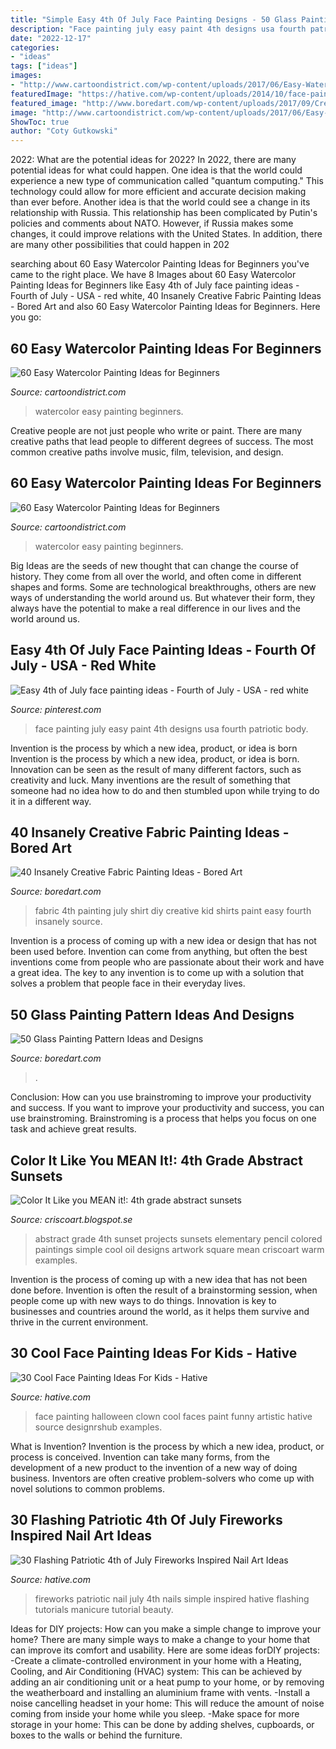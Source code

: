 ```yaml
---
title: "Simple Easy 4th Of July Face Painting Designs - 50 Glass Painting Pattern Ideas And Designs"
description: "Face painting july easy paint 4th designs usa fourth patriotic body"
date: "2022-12-17"
categories:
- "ideas"
tags: ["ideas"]
images:
- "http://www.cartoondistrict.com/wp-content/uploads/2017/06/Easy-Watercolor-Painting-Ideas-for-Beginners00007.jpg"
featuredImage: "https://hative.com/wp-content/uploads/2014/10/face-painting-ideas-for-kids/27-girl-clown.jpg"
featured_image: "http://www.boredart.com/wp-content/uploads/2017/09/Creative-Fabric-Painting-Ideas-36.jpg"
image: "http://www.cartoondistrict.com/wp-content/uploads/2017/06/Easy-Watercolor-Painting-Ideas-for-Beginners00015.jpg"
ShowToc: true
author: "Coty Gutkowski"
---
```



2022: What are the potential ideas for 2022?
In 2022, there are many potential ideas for what could happen. One idea is that the world could experience a new type of communication called "quantum computing." This technology could allow for more efficient and accurate decision making than ever before. Another idea is that the world could see a change in its relationship with Russia. This relationship has been complicated by Putin's policies and comments about NATO. However, if Russia makes some changes, it could improve relations with the United States. In addition, there are many other possibilities that could happen in 202
	

		
searching about 60 Easy Watercolor Painting Ideas for Beginners you've came to the right place. We have 8 Images about 60 Easy Watercolor Painting Ideas for Beginners like Easy 4th of July face painting ideas - Fourth of July - USA - red white, 40 Insanely Creative Fabric Painting Ideas - Bored Art and also 60 Easy Watercolor Painting Ideas for Beginners. Here you go:
		
    
## 60 Easy Watercolor Painting Ideas For Beginners

<img loading=lazy src="http://www.cartoondistrict.com/wp-content/uploads/2017/06/Easy-Watercolor-Painting-Ideas-for-Beginners00007.jpg" onerror="this.onerror=null;this.src='https://tse4.mm.bing.net/th?id=OIP.LBFPapcUBgazOH7XK5CFowHaKK&amp;pid=15.1';" alt="60 Easy Watercolor Painting Ideas for Beginners">

_Source: cartoondistrict.com_

>watercolor easy painting beginners. 

	

Creative people are not just people who write or paint. There are many creative paths that lead people to different degrees of success. The most common creative paths involve music, film, television, and design.

    
## 60 Easy Watercolor Painting Ideas For Beginners

<img loading=lazy src="http://www.cartoondistrict.com/wp-content/uploads/2017/06/Easy-Watercolor-Painting-Ideas-for-Beginners00015.jpg" onerror="this.onerror=null;this.src='https://tse2.mm.bing.net/th?id=OIP.HbjWOM264Mli-ld1fGnrEgHaM3&amp;pid=15.1';" alt="60 Easy Watercolor Painting Ideas for Beginners">

_Source: cartoondistrict.com_

>watercolor easy painting beginners. 

	

Big Ideas are the seeds of new thought that can change the course of history. They come from all over the world, and often come in different shapes and forms. Some are technological breakthroughs, others are new ways of understanding the world around us. But whatever their form, they always have the potential to make a real difference in our lives and the world around us.

    
## Easy 4th Of July Face Painting Ideas - Fourth Of July - USA - Red White

<img loading=lazy src="https://i.pinimg.com/736x/77/4e/1a/774e1a792872aa0d0dd80ac36fc091df.jpg" onerror="this.onerror=null;this.src='https://tse2.mm.bing.net/th?id=OIP.RU5d5wPIbOQex9FhCeIF1gHaLH&amp;pid=15.1';" alt="Easy 4th of July face painting ideas - Fourth of July - USA - red white">

_Source: pinterest.com_

>face painting july easy paint 4th designs usa fourth patriotic body. 

	

Invention is the process by which a new idea, product, or idea is born
Invention is the process by which a new idea, product, or idea is born. Innovation can be seen as the result of many different factors, such as creativity and luck. Many inventions are the result of something that someone had no idea how to do and then stumbled upon while trying to do it in a different way.

    
## 40 Insanely Creative Fabric Painting Ideas - Bored Art

<img loading=lazy src="http://www.boredart.com/wp-content/uploads/2017/09/Creative-Fabric-Painting-Ideas-36.jpg" onerror="this.onerror=null;this.src='https://tse1.mm.bing.net/th?id=OIP.5MrqLkYEhxolDOdgb1EZAgHaKk&amp;pid=15.1';" alt="40 Insanely Creative Fabric Painting Ideas - Bored Art">

_Source: boredart.com_

>fabric 4th painting july shirt diy creative kid shirts paint easy fourth insanely source. 

	

Invention is a process of coming up with a new idea or design that has not been used before. Invention can come from anything, but often the best inventions come from people who are passionate about their work and have a great idea. The key to any invention is to come up with a solution that solves a problem that people face in their everyday lives.

    
## 50 Glass Painting Pattern Ideas And Designs

<img loading=lazy src="https://www.boredart.com/wp-content/uploads/2013/08/Glass-Painting-Pattern-Ideas-and-Designs-11.jpg" onerror="this.onerror=null;this.src='https://tse4.mm.bing.net/th?id=OIP.a0zPudFy6nWBCQxXFxpldgHaLH&amp;pid=15.1';" alt="50 Glass Painting Pattern Ideas and Designs">

_Source: boredart.com_

>. 

	

Conclusion: How can you use brainstroming to improve your productivity and success.
If you want to improve your productivity and success, you can use brainstroming. Brainstroming is a process that helps you focus on one task and achieve great results.

    
## Color It Like You MEAN It!: 4th Grade Abstract Sunsets

<img loading=lazy src="http://1.bp.blogspot.com/-xBCGf8JB_VM/UXapeyfYlXI/AAAAAAAAA1M/z5ThlDNhFYY/s1600/image.jpg" onerror="this.onerror=null;this.src='https://tse2.mm.bing.net/th?id=OIP.uQEd-eJVG4ZzwnDbLs6neAHaJ6&amp;pid=15.1';" alt="Color It Like you MEAN it!: 4th grade abstract sunsets">

_Source: criscoart.blogspot.se_

>abstract grade 4th sunset projects sunsets elementary pencil colored paintings simple cool oil designs artwork square mean criscoart warm examples. 

	

Invention is the process of coming up with a new idea that has not been done before. Invention is often the result of a brainstorming session, when people come up with new ways to do things. Innovation is key to businesses and countries around the world, as it helps them survive and thrive in the current environment.

    
## 30 Cool Face Painting Ideas For Kids - Hative

<img loading=lazy src="https://hative.com/wp-content/uploads/2014/10/face-painting-ideas-for-kids/27-girl-clown.jpg" onerror="this.onerror=null;this.src='https://tse4.mm.bing.net/th?id=OIP.acyPG6HjGUhjH3MIOor1LAHaIF&amp;pid=15.1';" alt="30 Cool Face Painting Ideas For Kids - Hative">

_Source: hative.com_

>face painting halloween clown cool faces paint funny artistic hative source designrshub examples. 

	

What is Invention?
Invention is the process by which a new idea, product, or process is conceived. Invention can take many forms, from the development of a new product to the invention of a new way of doing business. Inventors are often creative problem-solvers who come up with novel solutions to common problems.

    
## 30 Flashing Patriotic 4th Of July Fireworks Inspired Nail Art Ideas

<img loading=lazy src="https://hative.com/wp-content/uploads/2015/06/patriotic-fireworks-nails/13-patriotic-fireworks-nails.jpg" onerror="this.onerror=null;this.src='https://tse2.mm.bing.net/th?id=OIP.SkHPS4xltF2Po_0hIZhyVwHaHa&amp;pid=15.1';" alt="30 Flashing Patriotic 4th of July Fireworks Inspired Nail Art Ideas">

_Source: hative.com_

>fireworks patriotic nail july 4th nails simple inspired hative flashing tutorials manicure tutorial beauty. 

	

Ideas for DIY projects: How can you make a simple change to improve your home?
There are many simple ways to make a change to your home that can improve its comfort and usability. Here are some ideas forDIY projects: 
-Create a climate-controlled environment in your home with a Heating, Cooling, and Air Conditioning (HVAC) system: This can be achieved by adding an air conditioning unit or a heat pump to your home, or by removing the weatherboard and installing an aluminium frame with vents. 
-Install a noise cancelling headset in your home: This will reduce the amount of noise coming from inside your home while you sleep. 
-Make space for more storage in your home: This can be done by adding shelves, cupboards, or boxes to the walls or behind the furniture.

